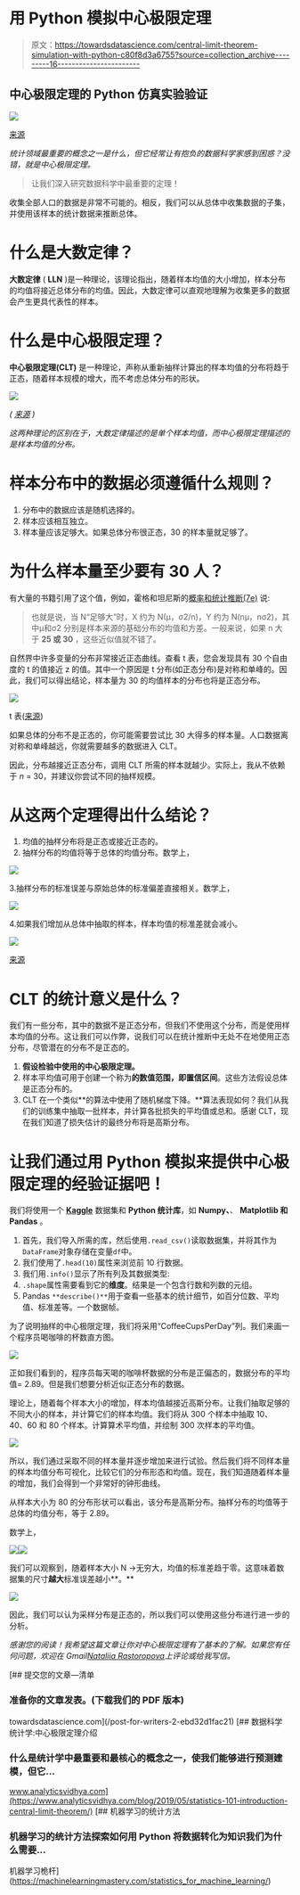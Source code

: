 # 用 Python 模拟中心极限定理

> 原文：<https://towardsdatascience.com/central-limit-theorem-simulation-with-python-c80f8d3a6755?source=collection_archive---------16----------------------->

## 中心极限定理的 Python 仿真实验验证

![](img/1de19f3d0fe12f082c0648c0b6106add.png)

[来源](https://unsplash.com/photos/d5LSyfDoE9M)

*统计领域最重要的概念之一是什么，但它经常让有抱负的数据科学家感到困惑？没错，就是中心极限定理。*

> 让我们深入研究数据科学中最重要的定理！

收集全部人口的数据是非常不可能的。相反，我们可以从总体中收集数据的子集，并使用该样本的统计数据来推断总体。

# 什么是大数定律？

**大数定律** ( **LLN** )是一种理论，该理论指出，随着样本均值的大小增加，样本分布的均值将接近总体分布的均值。因此，大数定律可以直观地理解为收集更多的数据会产生更具代表性的样本。

# 什么是中心极限定理？

**中心极限定理(CLT)** 是一种理论，声称从重新抽样计算出的样本均值的分布将趋于正态，随着样本规模的增大，而不考虑总体分布的形状。

![](img/79229be0697263ed1bcd739b4796528a.png)

*(* [*来源*](https://medium.com/@birajparikh/what-is-central-limit-theorem-clt-db3679433dcb) *)*

*这两种理论的区别在于，大数定律描述的是单个样本均值，而中心极限定理描述的是样本均值的分布。*

# 样本分布中的数据必须遵循什么规则？

1.  分布中的数据应该是随机选择的。
2.  样本应该相互独立。
3.  样本量应该足够大。如果总体分布很正态，30 的样本量就足够了。

# 为什么样本量至少要有 30 人？

有大量的书籍引用了这个值，例如，霍格和坦尼斯的[概率和统计推断(7e)](https://www.amazon.com/Probability-Statistical-Inference-Robert-Hogg/dp/0131464132) 说:

> 也就是说，当 N“足够大”时，X 约为 N(μ，σ2/n)，Y 约为 N(nμ，nσ2)，其中μ和σ2 分别是样本来源的基础分布的均值和方差。一般来说，如果 n 大于 **25 或 30** ，这些近似值就不错了。

自然界中许多变量的分布非常接近正态曲线。查看 t 表，您会发现具有 30 个自由度的 t 的值接近 z 的值。其中一个原因是 t 分布(如正态分布)是对称和单峰的。因此，我们可以得出结论，样本量为 30 的均值样本的分布也将是正态分布。

![](img/59ebe19c05a297d0a0a61e513ebdb299.png)

t 表([来源](https://www.dummies.com/education/math/statistics/how-to-use-the-t-table-to-solve-statistics-problems/))

如果总体的分布不是正态的，你可能需要尝试比 30 大得多的样本量。人口数据离对称和单峰越远，你就需要越多的数据进入 CLT。

因此，分布越接近正态分布，调用 CLT 所需的样本就越少。实际上，我从不依赖于 *n* = 30，并建议你尝试不同的抽样规模。

# 从这两个定理得出什么结论？

1.  均值的抽样分布将是正态或接近正态的。
2.  抽样分布的均值将等于总体的均值分布。数学上，

![](img/5401372f2827abbf886cde88b7a67165.png)

3.抽样分布的标准误差与原始总体的标准偏差直接相关。数学上，

![](img/a53e4cc73bc2d113ac8da954109300e6.png)

4.如果我们增加从总体中抽取的样本，样本均值的标准差就会减小。

![](img/6a4439f82e6e92c152e8d3cd9afe4462.png)

[来源](https://www.whatissixsigma.net/central-limit-theorem/)

# CLT 的统计意义是什么？

我们有一些分布，其中的数据不是正态分布，但我们不使用这个分布，而是使用样本均值的分布。这让我们可以作弊，说我们可以在统计推断中无处不在地使用正态分布，尽管潜在的分布不是正态的。

1.  **假设检验中使用的中心极限定理。**
2.  样本平均值可用于创建一个称为**的数值范围，即置信区间**。这些方法假设总体是正态分布的。
3.  CLT 在一个类似**的算法中使用了随机梯度下降。**算法表现如何？我们从我们的训练集中抽取一批样本，并计算各批损失的平均值或总和。感谢 CLT，现在我们知道了损失估计的最终分布将是高斯分布。

# 让我们通过用 Python 模拟来提供中心极限定理的经验证据吧！

我们将使用一个 [**Kaggle**](https://www.kaggle.com/devready/coffee-and-code) 数据集和 **Python 统计库**，如 **Numpy、**、 **Matplotlib 和 Pandas** 。

1.  首先，我们导入所需的库，然后使用`.read_csv()`读取数据集，并将其作为`DataFrame`对象存储在变量`df`中。
2.  我们使用了`.head(10)`属性来浏览前 10 行数据。
3.  我们用`.info()`显示了所有列及其数据类型:
4.  `.shape`属性需要看到它的**维度**。结果是一个包含行数和列数的元组。
5.  Pandas `**describe()**`用于查看一些基本的统计细节，如百分位数、平均值、标准差等。一个数据帧。

为了说明抽样的中心极限定理，我们将采用“CoffeeCupsPerDay”列。我们来画一个程序员喝咖啡的杯数直方图。

![](img/8f7b678b2dcc77c2f1e9ce1cead9b77d.png)

正如我们看到的，程序员每天喝的咖啡杯数据的分布是正偏态的，数据分布的平均值= 2.89。但是我们想要分析近似正态分布的数据。

理论上，随着每个样本大小的增加，样本均值越接近高斯分布。让我们抽取足够的不同大小的样本，并计算它们的样本均值。我们将从 300 个样本中抽取 10、40、60 和 80 个样本。计算算术平均值，并绘制 300 次样本的平均值。

![](img/25749310d31d157ee81fb4fcb2a970aa.png)

所以，我们通过采取不同的样本量并逐步增加来进行试验。然后我们将不同样本量的样本均值分布可视化，比较它们的分布形态和均值。现在，我们知道随着样本量的增加，我们会得到一个非常好的钟形曲线。

从样本大小为 80 的分布形状可以看出，该分布是高斯分布。抽样分布的均值等于总体的均值分布，等于 2.89。

数学上，

![](img/491c5a56cf7b76b9a85a9164165a3796.png)![](img/25f24caacb4d977cee121a0b179ee6d5.png)

我们可以观察到，随着样本大小 N →无穷大，均值的标准差趋于零。这意味着数据集的尺寸**越大**标准误差越小**。**

![](img/80ee78019eed645a6dc0284c9087da57.png)

因此，我们可以认为采样分布是正态的，所以我们可以使用这些分布进行进一步的分析。

*感谢您的阅读！我希望这篇文章让你对中心极限定理有了基本的了解。如果您有任何问题，欢迎在 Gmail*[*Nataliia Rastoropova*](http://rastoropova.nataliia@gmail.com)*上评论或给我写信。*

[](/post-for-writers-2-ebd32d1fac21) [## 提交您的文章—清单

### 准备你的文章发表。(下载我们的 PDF 版本)

towardsdatascience.com](/post-for-writers-2-ebd32d1fac21) [](https://www.analyticsvidhya.com/blog/2019/05/statistics-101-introduction-central-limit-theorem/) [## 数据科学统计学:中心极限定理介绍

### 什么是统计学中最重要和最核心的概念之一，使我们能够进行预测建模，但它…

www.analyticsvidhya.com](https://www.analyticsvidhya.com/blog/2019/05/statistics-101-introduction-central-limit-theorem/) [](https://machinelearningmastery.com/statistics_for_machine_learning/) [## 机器学习的统计方法

### 机器学习的统计方法探索如何用 Python 将数据转化为知识我们为什么需要…

机器学习桅杆](https://machinelearningmastery.com/statistics_for_machine_learning/)